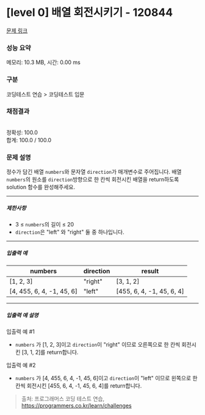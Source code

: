 # [level 0] 배열 회전시키기 - 120844 

[문제 링크](https://school.programmers.co.kr/learn/courses/30/lessons/120844) 

### 성능 요약

메모리: 10.3 MB, 시간: 0.00 ms

### 구분

코딩테스트 연습 > 코딩테스트 입문

### 채점결과

<br/>정확성: 100.0<br/>합계: 100.0 / 100.0

### 문제 설명

<p style="user-select: auto;">정수가 담긴 배열 <code style="user-select: auto;">numbers</code>와 문자열&nbsp;<code style="user-select: auto;">direction</code>가 매개변수로 주어집니다. 배열 <code style="user-select: auto;">numbers</code>의 원소를 <code style="user-select: auto;">direction</code>방향으로 한 칸씩 회전시킨 배열을 return하도록 solution 함수를 완성해주세요.</p>

<hr style="user-select: auto;">

<h5 style="user-select: auto;">제한사항</h5>

<ul style="user-select: auto;">
<li style="user-select: auto;">3 ≤ <code style="user-select: auto;">numbers</code>의 길이 ≤ 20</li>
<li style="user-select: auto;"><code style="user-select: auto;">direction</code>은 "left" 와 "right" 둘 중 하나입니다.</li>
</ul>

<hr style="user-select: auto;">

<h5 style="user-select: auto;">입출력 예</h5>
<table class="table" style="user-select: auto;">
        <thead style="user-select: auto;"><tr style="user-select: auto;">
<th style="user-select: auto;">numbers</th>
<th style="user-select: auto;">direction</th>
<th style="user-select: auto;">result</th>
</tr>
</thead>
        <tbody style="user-select: auto;"><tr style="user-select: auto;">
<td style="user-select: auto;">[1, 2, 3]</td>
<td style="user-select: auto;">"right"</td>
<td style="user-select: auto;">[3, 1, 2]</td>
</tr>
<tr style="user-select: auto;">
<td style="user-select: auto;">[4, 455, 6, 4, -1, 45, 6]</td>
<td style="user-select: auto;">"left"</td>
<td style="user-select: auto;">[455, 6, 4, -1, 45, 6, 4]</td>
</tr>
</tbody>
      </table>
<hr style="user-select: auto;">

<h5 style="user-select: auto;">입출력 예 설명</h5>

<p style="user-select: auto;">입출력 예 #1</p>

<ul style="user-select: auto;">
<li style="user-select: auto;"><code style="user-select: auto;">numbers</code> 가 [1, 2, 3]이고 <code style="user-select: auto;">direction</code>이 "right" 이므로 오른쪽으로 한 칸씩 회전시킨 [3, 1, 2]를 return합니다.</li>
</ul>

<p style="user-select: auto;">입출력 예 #2</p>

<ul style="user-select: auto;">
<li style="user-select: auto;"><code style="user-select: auto;">numbers</code> 가 [4, 455, 6, 4, -1, 45, 6]이고 <code style="user-select: auto;">direction</code>이 "left" 이므로 왼쪽으로 한 칸씩 회전시킨 [455, 6, 4, -1, 45, 6, 4]를 return합니다.</li>
</ul>


> 출처: 프로그래머스 코딩 테스트 연습, https://programmers.co.kr/learn/challenges